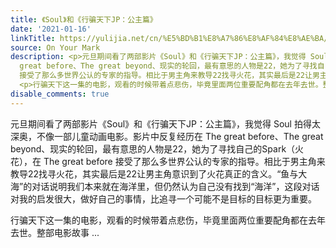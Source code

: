 ```yaml
---
title: 《Soul》和《行骗天下JP：公主篇》
date: '2021-01-16'
linkTitle: https://yulijia.net/cn/%E5%BD%B1%E8%A7%86%E8%AF%84%E8%AE%BA/2021/01/16/watch-films-on-New-Years-Day.html
source: On Your Mark
description: <p>元旦期间看了两部影片《Soul》和《行骗天下JP：公主篇》，我觉得 Soul 拍得太深奥，不像一部儿童动画电影。影片中反复经历在 The
  great before、The great beyond、现实的轮回，最有意思的人物是22，她为了寻找自己的Spark（火花），在 The great before
  接受了那么多世界公认的专家的指导。相比于男主角来教导22找寻火花，其实最后是22让男主角意识到了火花真正的含义。“鱼与大海”的对话说明我们本来就在海洋里，但仍然认为自己没有找到“海洋”，这段对话对我的启发很大，做好自己的事情，比追寻一个可能不是目标的目标更为重要。</p>
  <p>行骗天下这一集的电影，观看的时候带着点悲伤，毕竟里面两位重要配角都在去年去世。整部电影故事 ...
disable_comments: true
---
```

<p>元旦期间看了两部影片《Soul》和《行骗天下JP：公主篇》，我觉得 Soul 拍得太深奥，不像一部儿童动画电影。影片中反复经历在 The great before、The great beyond、现实的轮回，最有意思的人物是22，她为了寻找自己的Spark（火花），在 The great before 接受了那么多世界公认的专家的指导。相比于男主角来教导22找寻火花，其实最后是22让男主角意识到了火花真正的含义。“鱼与大海”的对话说明我们本来就在海洋里，但仍然认为自己没有找到“海洋”，这段对话对我的启发很大，做好自己的事情，比追寻一个可能不是目标的目标更为重要。</p> <p>行骗天下这一集的电影，观看的时候带着点悲伤，毕竟里面两位重要配角都在去年去世。整部电影故事 ...
